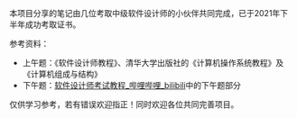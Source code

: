 本项目分享的笔记由几位考取中级软件设计师的小伙伴共同完成，已于2021年下半年成功考取证书。

参考资料：

- 上午题：《软件设计师教程》、清华大学出版社的《计算机操作系统教程》及《计算机组成与结构》
- 下午题：[软件设计师考试教程_哔哩哔哩_bilibili](https://www.bilibili.com/video/BV1rW411j7e7)中的下午题部分



仅供学习参考，若有错误欢迎指正！同时欢迎各位共同完善项目。